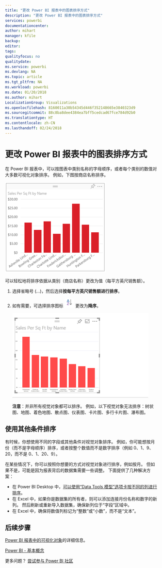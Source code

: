 ```yaml
---
title: "更改 Power BI 报表中的图表排序方式"
description: "更改 Power BI 报表中的图表排序方式"
services: powerbi
documentationcenter: 
author: mihart
manager: kfile
backup: 
editor: 
tags: 
qualityfocus: no
qualitydate: 
ms.service: powerbi
ms.devlang: NA
ms.topic: article
ms.tgt_pltfrm: NA
ms.workload: powerbi
ms.date: 01/20/2018
ms.author: mihart
LocalizationGroup: Visualizations
ms.openlocfilehash: 8160011a30b54345d446f352148665e3840323d9
ms.sourcegitcommit: 88c8ba8dee4384ea7bff5cedcad67fce784d92b0
ms.translationtype: HT
ms.contentlocale: zh-CN
ms.lasthandoff: 02/24/2018
---
```

# <a name="change-how-a-chart-is-sorted-in-a-power-bi-report"></a>更改 Power BI 报表中的图表排序方式
在 Power BI 报表中，可以按图表中类别名称的字母顺序，或者每个类别的数值对大多数可视化对象排序。 例如，下图按商店名称排序。

![](media/power-bi-report-change-sort/pbi_chartsortcategory.png)

可以轻松地将排序依据从类别（商店名称）更改为值（每平方英尺销售额）。

1. 选择省略号 (…)，然后选择**按每平方英尺销售额进行排序**。
2. 如有需要，可选择排序图标 ![](media/power-bi-report-change-sort/sorticon.png) 更改为**降序**。

   ![](media/power-bi-report-change-sort/sortby.gif)

   **注意**：并非所有视觉对象都可以排序。  例如，以下视觉对象无法排序：树状图、地图、着色地图、散点图、仪表图、卡片图、多行卡片图、瀑布图。

<a name="other"></a>
## <a name="sorting-using-other-criteria"></a>使用其他条件排序
有时候，你想使用不同的字段或其他条件对视觉对象排序。  例如，你可能想按月份（而不是字母顺序）排序，或者按整个数值而不是数字排序（例如 0、1、9、20，而不是 0、1、20、9）。  

在某些情况下，你可以按照你想要的方式对视觉对象进行排序，例如按月。  但如果不是，可能是因为报表背后的数据集需要一些调整。 下面提供了几种解决方案：

* 在 Power BI Desktop 中，[可以使用“Data Tools 模型”选项卡按不同的列进行排序](desktop-sort-by-column.md)。
* 在 Excel 中，如果你是数据集的所有者，则可以添加连接月份名称和数字的新列。 然后刷新或重新导入数据集，确保新列位于“字段”区域中。
* 在 Excel 中，确保将数值列标记为“整数”或“小数”，而不是“文本”。

## <a name="next-steps"></a>后续步骤
[Power BI 报表中的可视化对象](power-bi-report-visualizations.md)的详细信息。

[Power BI - 基本概念](service-basic-concepts.md)

更多问题？ [尝试参与 Power BI 社区](http://community.powerbi.com/)
